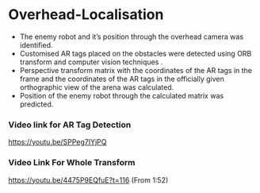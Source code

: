 # Overhead-Localisation

- The enemy robot and it’s position through the overhead camera was identified.
- Customised AR tags placed on the obstacles were detected using ORB transform and computer vision techniques .
- Perspective transform matrix with the coordinates of the AR tags in the frame and the coordinates of the AR tags in the officially given orthographic view of the arena was calculated.
- Position of the enemy robot through the calculated matrix was predicted.

### Video link for AR Tag Detection
https://youtu.be/SPPeg7IYjPQ

### Video Link For Whole Transform
https://youtu.be/4475P9EQfuE?t=116  (From 1:52)
